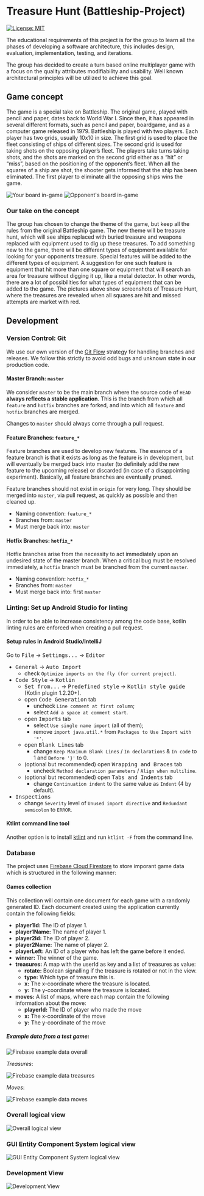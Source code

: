 # Treasure Hunt (Battleship-Project)
[![License: MIT](https://img.shields.io/badge/License-MIT-blue.svg?style=flat-square)](https://github.com/sirimykland/Battleship-Project/blob/master/LICENCE)

The educational requirements of this project is for the group to learn all the phases of
developing a software architecture, this includes design, evaluation, implementation, testing,
and iterations.

The group has decided to create a turn based online multiplayer game with a focus on the
quality attributes modifiability and usability. Well known architectural principles will be utilized
to achieve this goal. 

## Game concept

The game is a special take on Battleship. The original game, played with pencil and paper,
dates back to World War I. Since then, it has appeared in several different formats, such as
pencil and paper, boardgame, and as a computer game released in 1979.
Battleship is played with two players. Each player has two grids, usually 10x10 in size. The
first grid is used to place the fleet consisting of ships of different sizes. The second grid is
used for taking shots on the opposing player’s fleet. The players take turns taking shots, and
the shots are marked on the second grid either as a “hit” or “miss”, based on the positioning
of the opponent’s fleet. When all the squares of a ship are shot, the shooter gets informed
that the ship has been eliminated. The first player to eliminate all the opposing ships wins
the game.

![Your board in-game](https://i.imgur.com/K6zs2lP.png)
![Opponent's board in-game](https://i.imgur.com/yvsQeFR.png)


### Our take on the concept
The group has chosen to change the theme of the game, but keep all the rules from the original Battleship game. The new theme will be treasure hunt, which will see ships replaced with buried treasure and weapons replaced with equipment used to dig up these treasures. To add something new to the game, there will be different types of equipment available for looking for your opponents treasure. Special features will be added to the different types of equipment. A suggestion for one such feature is equipment that hit more than one square or equipment that will search an area for treasure without digging it up, like a metal detector. In other words, there are a lot of possibilities for what types of equipment that can be added to the game. The pictures above show screenshots of Treasure Hunt, where the treasures are revealed when all squares are hit and missed attempts are market with red. 

## Development

### Version Control: Git
We use our own version of the [Git Flow](http://nvie.com/posts/a-successful-git-branching-model/) strategy for handling branches and releases. We follow this strictly to avoid odd bugs and unknown state in our production code.

#### Master Branch: `master`

We consider `master` to be the main branch where the source code of `HEAD` **always reflects a stable application**. This is the branch from which all `feature` and `hotfix` branches are forked, and into which all `feature` and `hotfix` branches are merged.

Changes to `master` should always come through a pull request.

#### Feature Branches: `feature_*`

Feature branches are used to develop new features. The essence of a feature branch is that it exists as long as the feature is in development, but will eventually be merged back into master (to definitely add the new feature to the upcoming release) or discarded (in case of a disappointing experiment). Basically, all feature branches are eventually pruned.

Feature branches should not exist in `origin` for very long. They should be merged into `master`, via pull request, as quickly as possible and then cleaned up.

- Naming convention: `feature_*`
- Branches from: `master`
- Must merge back into: `master`

#### Hotfix Branches: `hotfix_*`

Hotfix branches arise from the necessity to act immediately upon an undesired state of the master branch. When a critical bug must be resolved immediately, a `hotfix` branch must be branched from the current `master`.

- Naming convention: `hotfix_*`
- Branches from: `master`
- Must merge back into: first `master`

### Linting: Set up Android Studio for linting
In order to be able to increase consistency among the code base, kotlin linting rules are enforced when creating a pull request. 

#### Setup rules in Android Studio/IntelliJ
Go to <kbd>File</kbd> -> <kbd>Settings...</kbd> -> <kbd>Editor</kbd>
- <kbd>General</kbd> -> <kbd>Auto Import</kbd>
  - check `Optimize imports on the fly (for current project)`.
- <kbd>Code Style</kbd> -> <kbd>Kotlin</kbd>
  - <kbd>Set from...</kbd> -> <kbd>Predefined style</kbd> -> <kbd>Kotlin style guide</kbd> (Kotlin plugin 1.2.20+).
  - open <kbd>Code Generation</kbd> tab
    - uncheck `Line comment at first column`;
    - select `Add a space at comment start`.
  - open <kbd>Imports</kbd> tab
    - select `Use single name import` (all of them);
    - remove `import java.util.*` from `Packages to Use Import with '*'`.
  - open <kbd>Blank Lines</kbd> tab
    - change `Keep Maximum Blank Lines` / `In declarations` & `In code` to 1 and `Before '}'` to 0.
  - (optional but recommended) open <kbd>Wrapping and Braces</kbd> tab
    - uncheck `Method declaration parameters` / `Align when multiline`.     
  - (optional but recommended) open <kbd>Tabs and Indents</kbd> tab
    - change `Continuation indent` to the same value as `Indent` (4 by default).   
- <kbd>Inspections</kbd> 
  - change `Severity` level of `Unused import directive` and `Redundant semicolon` to `ERROR`.

#### Ktlint command line tool
Another option is to install [ktlint](https://ktlint.github.io/) and run ```ktlint -F``` from the command line.

### Database
The project uses [Firebase Cloud Firestore](https://firebase.google.com/docs/firestore) to store imporant game data which is structured in the following manner: 

#### Games collection
This collection will contain one document for each game with a randomly generated ID. Each document created using the application currently contain the following fields: 
- **player1Id:** The ID of player 1.
- **player1Name:** The name of player 1.
- **player2Id:** The ID of player 2. 
- **player2Name:** The name of player 2.
- **playerLeft:** An ID of a player who has left the game before it ended. 
- **winner:** The winner of the game.
- **treasures:** A map with the userId as key and a list of treasures as value:
    - **rotate:** Boolean signalling if the treasure is rotated or not in the view.
    - **type:** Which type of treasure this is.
    - **x:** The x-coordinate where the treasure is located.
    - **y:** The y-coordinate where the treasure is located.
- **moves:** A list of maps, where each map contain the following information about the move: 
    - **playerId:** The ID of player who made the move
    - **x:** The x-coordinate of the move
    - **y:** The y-coordinate of the move

##### Example data from a test game:

![Firebase example data overall](https://i.imgur.com/M3pwjP1.png)

*Treasures*:

![Firebase example data treasures](https://i.imgur.com/NKaW0fT.png)

*Moves*:

![Firebase example data moves](https://i.imgur.com/mPaTFkr.png)

### Overall logical view

![Overall logical view](https://i.imgur.com/4Lrrxsw.png)

### GUI Entity Component System logical view

![GUI Entity Component System logical view](https://i.imgur.com/P056rXg.png)

### Development View

![Development View ](https://i.imgur.com/WHCXbO0h.png)
